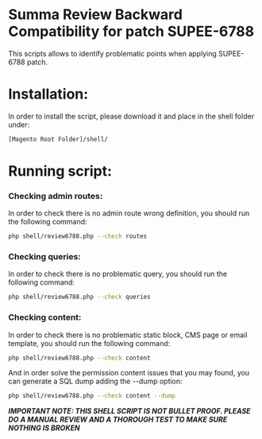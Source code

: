 Summa Review Backward Compatibility for patch SUPEE-6788
=================

This scripts allows to identify problematic points when applying SUPEE-6788 patch.

Installation:
=================

In order to install the script, please download it and place in the shell folder under:
```bash
[Magento Root Folder]/shell/
```


Running script:
=================

### Checking admin routes:
In order to check there is no admin route wrong definition, you should run the following command:
```bash
php shell/review6788.php --check routes
```

### Checking queries:
In order to check there is no problematic query, you should run the following command:
```bash
php shell/review6788.php --check queries
```

### Checking content:
In order to check there is no problematic static block, CMS page or email template, you should run the following command:
```bash
php shell/review6788.php --check content
```
And in order solve the permission content issues that you may found, you can generate a SQL dump adding the --dump option:
```bash
php shell/review6788.php --check content --dump
```


***IMPORTANT NOTE: THIS SHELL SCRIPT IS NOT BULLET PROOF. PLEASE DO A MANUAL REVIEW AND A THOROUGH TEST TO MAKE SURE NOTHING IS BROKEN***